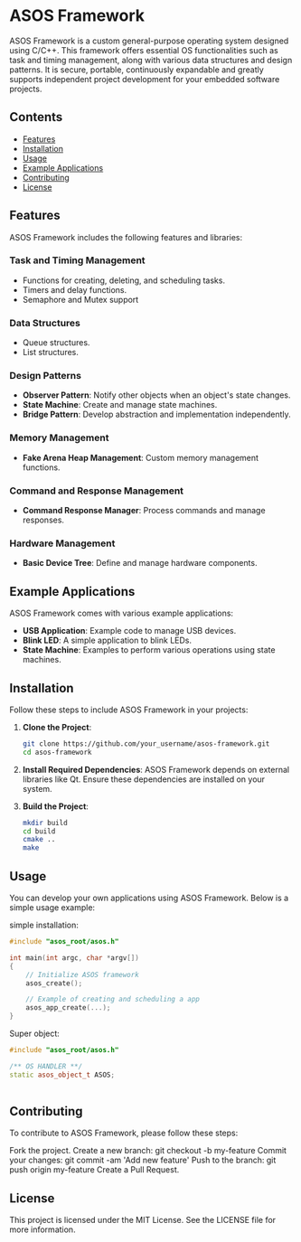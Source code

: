 # ASOS Framework

ASOS Framework is a custom general-purpose operating system designed using C/C++. This framework offers essential OS functionalities such as task and timing management, along with various data structures and design patterns. It is secure, portable, continuously expandable and greatly supports independent project development for your embedded software projects.

## Contents

- [Features](#features)
- [Installation](#installation)
- [Usage](#usage)
- [Example Applications](#example-applications)
- [Contributing](#contributing)
- [License](#license)

## Features

ASOS Framework includes the following features and libraries:

### Task and Timing Management

- Functions for creating, deleting, and scheduling tasks.
- Timers and delay functions.
- Semaphore and Mutex support

### Data Structures

- Queue structures.
- List structures.

### Design Patterns

- **Observer Pattern**: Notify other objects when an object's state changes.
- **State Machine**: Create and manage state machines.
- **Bridge Pattern**: Develop abstraction and implementation independently.

### Memory Management

- **Fake Arena Heap Management**: Custom memory management functions.

### Command and Response Management

- **Command Response Manager**: Process commands and manage responses.

### Hardware Management

- **Basic Device Tree**: Define and manage hardware components.

## Example Applications

ASOS Framework comes with various example applications:

- **USB Application**: Example code to manage USB devices.
- **Blink LED**: A simple application to blink LEDs.
- **State Machine**: Examples to perform various operations using state machines.

## Installation

Follow these steps to include ASOS Framework in your projects:

1. **Clone the Project**:
    ```bash
    git clone https://github.com/your_username/asos-framework.git
    cd asos-framework
    ```

2. **Install Required Dependencies**:
    ASOS Framework depends on external libraries like Qt. Ensure these dependencies are installed on your system.

3. **Build the Project**:
    ```bash
    mkdir build
    cd build
    cmake ..
    make
    ```

## Usage

You can develop your own applications using ASOS Framework. Below is a simple usage example:


simple installation:

```cpp 
#include "asos_root/asos.h"

int main(int argc, char *argv[])
{ 
    // Initialize ASOS framework
    asos_create();

    // Example of creating and scheduling a app
    asos_app_create(...);
}
```


Super object:

```cpp 
#include "asos_root/asos.h"

/** OS HANDLER **/
static asos_object_t ASOS;
 
```


## Contributing

To contribute to ASOS Framework, please follow these steps:

Fork the project.
Create a new branch: git checkout -b my-feature
Commit your changes: git commit -am 'Add new feature'
Push to the branch: git push origin my-feature
Create a Pull Request.

## License
This project is licensed under the MIT License. See the LICENSE file for more information.
